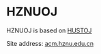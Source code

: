 # HZNUOJ
HZNUOJ is based on [HUSTOJ](https://github.com/zhblue/hustoj)

Site address: [acm.hznu.edu.cn](http://acm.hznu.edu.cn)
